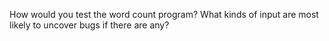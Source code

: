 How would you test the word count program?
What kinds of input are most likely to uncover bugs if there are any?